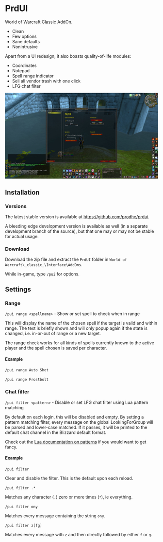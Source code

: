 # PrdUI

World of Warcraft Classic AddOn.

- Clean
- Few options
- Sane defaults
- Nonintrusive

Apart from a UI redesign, it also boasts quality-of-life modules:

- Coordinates
- Notepad
- Spell range indicator
- Sell all vendor trash with one click
- LFG chat filter

![PrdUI screenshot](./screenshot.jpg)

## Installation

### Versions

The latest stable version is available at https://github.com/prodhe/prdui.

A bleeding edge development version is available as well (in a separate development branch of the source), but that one may or may not be stable for actual usage.

### Download

Download the zip file and extract the `PrdUI` folder in `World of Warcraft\_classic_\Interface\AddOns`.

While in-game, type `/pui` for options.

## Settings

### Range

`/pui range <spellname>` - Show or set spell to check when in range

This will display the name of the chosen spell if the target is valid and within range. The text is
briefly shown and will only popup again if the state is changed, i.e. in-or-out of range or a new target.

The range check works for all kinds of spells currently known to the active player and the spell chosen is saved per character.

#### Example

`/pui range Auto Shot`

`/pui range Frostbolt`

### Chat filter

`/pui filter <pattern>` - Disable or set LFG chat filter using Lua pattern matching

By default on each login, this will be disabled and empty. By setting a pattern matching filter,
every message on the global LookingForGroup will be parsed and lower-case matched. If it passes,
it will be printed to the default chat channel in the Blizzard default format.

Check out the [Lua documentation on patterns](http://www.lua.org/manual/5.4/manual.html#6.4.1) if you would want to get fancy.

#### Example

`/pui filter`

Clear and disable the filter. This is the default upon each reload.

`/pui filter .*`

Matches any character (`.`) zero or more times (`*`), ie everything.

`/pui filter ony`

Matches every message containing the string `ony`.

`/pui filter z[fg]`

Matches every message with `z` and then directly followed by either `f` or `g`.
